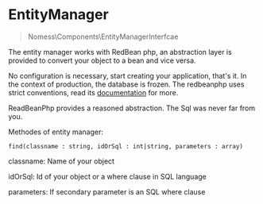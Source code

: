 # EntityManager

> Nomess\Components\EntityManagerInterfcae


The entity manager works with RedBean php, an abstraction layer is provided 
to convert your object to a bean and vice versa.

No configuration is necessary, start creating your application, that's it.
In the context of production, the database is frozen.
The redbeanphp uses strict conventions, read its [documentation](https://www.redbeanphp.com/index.php) for more.

ReadBeanPhp provides a reasoned abstraction. The Sql was never far from you.

Methodes of entity manager:

`find(classname : string, idOrSql : int|string, parameters : array)`

classname: Name of your object

idOrSql: Id of your object or a where clause in SQL language

parameters: If secondary parameter is an SQL where clause
